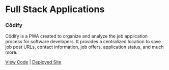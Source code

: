 # Full Stack Applications 

### Cōdify

Cōdify is a PWA created to organize and analyze the job application process for software developers. It provides a centralized location to save job post URLs, contact information, job offers, application status, and much more.

[View Code](https://github.com/yankidank/Codify) | [Deployed Site](https://codify-jobs.herokuapp.com/)
